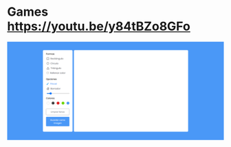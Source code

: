 # Games https://youtu.be/y84tBZo8GFo
<p align="center">
  <img src="preview.png" alt="preview del proyecto" max-width="1600">
</p>